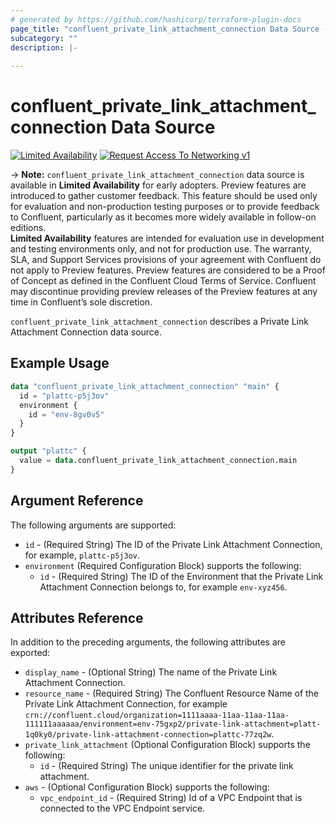 ```yaml
---
# generated by https://github.com/hashicorp/terraform-plugin-docs
page_title: "confluent_private_link_attachment_connection Data Source - terraform-provider-confluent"
subcategory: ""
description: |-
   
---
```


# confluent_private_link_attachment_connection Data Source

[![Limited Availability](https://img.shields.io/badge/Lifecycle%20Stage-Limited%20Availability-%2345c6e8)](https://docs.confluent.io/cloud/current/api.html#section/Versioning/API-Lifecycle-Policy)
[![Request Access To Networking v1](https://img.shields.io/badge/-Request%20Access%20To%20Networking%20v1-%23bc8540)](mailto:ccloud-api-access+networking-v1-early-access@confluent.io?subject=Request%20to%20join%20networking/v1%20API%20Early%20Access&body=I%E2%80%99d%20like%20to%20join%20the%20Confluent%20Cloud%20API%20Early%20Access%20for%20networking/v1%20to%20provide%20early%20feedback%21%20My%20Cloud%20Organization%20ID%20is%20%3Cretrieve%20from%20https%3A//confluent.cloud/settings/billing/payment%3E.)

-> **Note:** `confluent_private_link_attachment_connection` data source is available in **Limited Availability** for early adopters. Preview features are introduced to gather customer feedback. This feature should be used only for evaluation and non-production testing purposes or to provide feedback to Confluent, particularly as it becomes more widely available in follow-on editions.  
**Limited Availability** features are intended for evaluation use in development and testing environments only, and not for production use. The warranty, SLA, and Support Services provisions of your agreement with Confluent do not apply to Preview features. Preview features are considered to be a Proof of Concept as defined in the Confluent Cloud Terms of Service. Confluent may discontinue providing preview releases of the Preview features at any time in Confluent’s sole discretion.

`confluent_private_link_attachment_connection` describes a Private Link Attachment Connection data source.

## Example Usage

```terraform
data "confluent_private_link_attachment_connection" "main" {
  id = "plattc-p5j3ov"
  environment {
    id = "env-8gv0v5"
  }
}

output "plattc" {
  value = data.confluent_private_link_attachment_connection.main
}
```

<!-- schema generated by tfplugindocs -->
## Argument Reference

The following arguments are supported:

- `id` - (Required String) The ID of the Private Link Attachment Connection, for example, `plattc-p5j3ov`.
- `environment` (Required Configuration Block) supports the following:
  - `id` - (Required String) The ID of the Environment that the Private Link Attachment Connection belongs to, for example `env-xyz456`.

## Attributes Reference

In addition to the preceding arguments, the following attributes are exported:

- `display_name` - (Optional String) The name of the Private Link Attachment Connection.
- `resource_name` - (Required String) The Confluent Resource Name of the Private Link Attachment Connection, for example `crn://confluent.cloud/organization=1111aaaa-11aa-11aa-11aa-111111aaaaaa/environment=env-75gxp2/private-link-attachment=platt-1q0ky0/private-link-attachment-connection=plattc-77zq2w`.
- `private_link_attachment` (Optional Configuration Block) supports the following:
  - `id` - (Required String) The unique identifier for the private link attachment.
- `aws` - (Optional Configuration Block) supports the following:
  - `vpc_endpoint_id` - (Required String) Id of a VPC Endpoint that is connected to the VPC Endpoint service.
